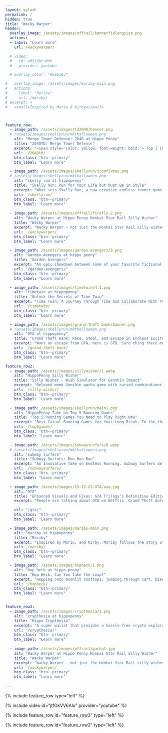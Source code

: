 ```yaml
---
layout: splash
permalink: /
hidden: true
title: "Wacky Warper"
header:
  overlay_image: /assets/images/offrail/bannerfixlongsize.png
  actions:
  - label: "Learn more"
    url: /wackywarper/

  # video:
  #   id: aR5jUDr-NdU
  #   provider: youtube

  # overlay_color: "#5e616c"

#   overlay_image: /assets/images/mariby-main.png
#   actions:
#   - label: "Review"
#     url: /mariby/
# excerpt: >
#   <small>Inspired by Mario & Kirby</small>  



feature_row:    
  - image_path: /assets/images/td2048/banner.png
  # /assets/images/skellyrun/mkthalloween.png
    alt: "Merge Tower Defense: 2048 at Hippo Penny"
    title: "2048TD: Merge Tower Defense"
    excerpt: "<span style='color: yellow; font-weight: bold;'> Top 3 in Board Games in South Korea </span>In 2048TD: Merge Tower Defense, you’ll experience a groundbreaking blend of strategic tower defense gameplay with the addictive challenge of the classic 2048 puzzle, the big skill set to upgrade, and an addictive gacha system to help you battle vampires. This isn't just any tower defense game."
    url:  /2048td/
    btn_class: "btn--primary"
    btn_label: "Learn more"

  - image_path: /assets/images/skellyrun/iconfixmau.png
  # /assets/images/skellyrun/mkthalloween.png
    alt: "skelly run at hippopenny"
    title: "Skelly Run: Run for Your Life but Must Be in Style"
    excerpt: "What sets Skelly Run, a new creative endless runner game, apart is the delightful twist that allows you to be carried by the raven, enabling you to fly by physically moving your phone left and right. Unlike others, this game is easy to challenge buddies, make fun, and laugh out loud, all while sporting some seriously stylish dresses!! Are you ready to score 4K?"
    url:  /skellyrun/
    btn_class: "btn--primary"
    btn_label: "Learn more"
  
  - image_path: /assets/images/offrail/firefly-2.png
    alt: "Wacky Warper at Hippo Penny Honkai Star Rail Silly Wisher"
    title: "Wacky Warper"
    excerpt: "Wacky Warper — not just the Honkai Star Rail silly wisher — Gacha. Meme. Dress. Gift. Emotional Chat. Mini-games. With a meme art style, an accurate gacha system, and a variety of special outfits and items, you can dress up your favorite characters in your ways. If you’re a fan of Honkai: Star Rail, Genshin Impact, or Wuthering Waves, you can't miss this silly wacky twist we've brought to the gacha experience!"
    url:  /wackywarper/
    btn_class: "btn--primary"
    btn_label: "Learn more"

  - image_path: /assets/images/garden-avengers/3.png
    alt: "Garden Avengers at hippo penny"
    title: "Garden Avengers"
    excerpt: "An epic showdown between some of your favorite fictional characters, including Hippo Casper, Stone Talus, the Demogorgon, and Gonion, as they fight for the safety and prosperity of your beloved gardens."
    url: "/garden-avengers/"
    btn_class: "btn--primary"
    btn_label: "Learn more"

  - image_path: /assets/images/timetwin/4.1.png
    alt: "timetwin at hippopenny"
    title: "Unlock the Secrets of Time Twin"
    excerpt: "Time Twin: A Journey Through Time and Collaborate With Yourself! Have you ever thought about what it's like to work with your past-self to open dream doors? My challenge for you: remember your way through dream 20."
    url:  /timetwin/
    btn_class: "btn--primary"
    btn_label: "Learn more"  

  - image_path: /assets/images/grand-theft-bank/banner.png
  # /assets/images/skellyrun/mkthalloween.png
    alt: "GTA at hippopenny"
    title: "Grand Theft Bank: Race, Steal, and Escape in Endless Excitement"
    excerpt: "Want an escape from GTA, here is GTB. Sure thing there must be grand theft. Gear up for the ultimate adrenaline rush in 'Grand Theft Bank'! Race through city streets, outsmart the police and master grand theft genre. Control the stolen bank safe, transform it into a powerful weapon and experience fast, furious car racing like never before."
    url:  /grand-theft-bank/
    btn_class: "btn--primary"
    btn_label: "Learn more" 

feature_row2:
  - image_path: /assets/images/sillywisher/1.webp
    alt: "HippoPenny Silly Wisher"
    title: "Silly Wisher - Wish Simulator for Genshin Impact"
    excerpt: "Beloved meme Genshin gacha game with cursed combinations of characters."
    url:  /silly-wisher/
    btn_class: "btn--primary"
    btn_label: "Learn more"  

  - image_path: /assets/images/skellyrun/main1.png
    alt: "HippoPenny Take on Top 5 Running Games"
    title: "Top 5 Running Games You Need to Play Right Now"
    excerpt: "Best Casual Running Games for Your Long Break. In the thrilling world of gaming, the endless runner genre reigns supreme as a masterclass in non-stop action and heart-pounding excitement."
    url:  /top5games/
    btn_class: "btn--primary"
    btn_label: "Learn more"  

  - image_path: /assets/images/subwaysurfers/0.webp
  # /assets/images/skellyrun/mkthalloween.png
    alt: "subway surfers"
    title: "Subway Surfers: Run Run Run"
    excerpt: "An Innovative Take on Endless Running. Subway Surfers definitely fits that bill, and is a game you'll keep coming back to, unable to pull away for too long at a time."
    url:  /subwaysurfers/
    btn_class: "btn--primary"
    btn_label: "Learn more"

  - image_path: /assets/images/15-12-23-GTA/ava.jpg
    alt: "GTA"
    title: "Enhanced Visuals and Fixes: GTA Trilogy's Definitive Edition Shines on Mobile"
    excerpt: "People are talking about GTA on Netflix. Grand Theft Auto: The Trilogy – The Definitive Edition are causing a stir among fans. Players exploring the reimagined worlds of GTA III, Vice City, and San Andreas on iOS and Android are delighted to find improved visual settings that closely resemble the original"

    url: "/gta/"
    btn_class: "btn--primary"
    btn_label: "Learn more"

  - image_path: /assets/images/mariby-main.png
    alt: "mariby at hippopenny"
    title: "Mariby"
    excerpt: "Inspired by Mario, and Kirby, Mariby follows the story of a naive prince who sets out to unite the five territories of his kingdom. With stunning graphics, open-world gameplay, and unique weapons that can transform, Mariby promises to be an epic journey that will captivate you all the way through."
    url:  /mariby/
    btn_class: "btn--primary"
    btn_label: "Learn more" 

  - image_path: /assets/images/hopheck/1.png
    alt: "hop heck at hippo penny"
    title: "Hop Heck: Can You Take the Leap?"
    excerpt: "Hopping onto moonlit rooftops, jumping through cart, bike, trash can, banana peels, etc. Feel the heart-pounding rush of excitement as you guide Hop on this hecking thrilling adventure. My challenge for you: not to die for 5 minutes!"
    url:  /hopheck/
    btn_class: "btn--primary"
    btn_label: "Learn more"  


feature_row3:
  - image_path: /assets/images/crypthesia/1.png
    alt: "crypthesia at hippopenny"
    title: "Hippo Crypthesia"
    excerpt: "A super wallet that provides a hassle-free crypto exploration experience, with noncustodial wallets, auto-compound interest, low-risk tokens, high APY, and blockchain games to play while you invest in the constantly-evolving platform."
    url: "/crypthesia/"
    btn_class: "btn--primary"
    btn_label: "Learn more"
  
  - image_path: /assets/images/offrail/gacha1.jpg
    alt: "Wacky Warper at Hippo Penny Honkai Star Rail Silly Wisher"
    title: "Wacky Warper"
    excerpt: "Wacky Warper — not just the Honkai Star Rail silly wisher — Gacha. Meme. Dress. Gift. Emotional Chat. Mini-games. With a meme art style, an accurate gacha system, and a variety of special outfits and items, you can dress up your favorite characters in your ways. If you’re a fan of Honkai: Star Rail, Genshin Impact, or Wuthering Waves, you can't miss this silly wacky twist we've brought to the gacha experience!"
    url:  /wackywarper/
    btn_class: "btn--primary"
    btn_label: "Learn more"
    
---
```


{% include feature_row type="left" %}

{% include video id="jtfOkVV6Alo" provider="youtube" %}

{% include feature_row id="feature_row3" type="left" %}

{% include feature_row id="feature_row2" type="left" %}

